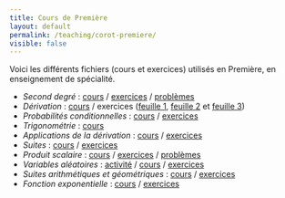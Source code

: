 ```yaml
---
title: Cours de Première
layout: default
permalink: /teaching/corot-premiere/
visible: false
---
```


Voici les différents fichiers (cours et exercices) utilisés en Première, en
enseignement de spécialité.

* *Second degré* : [cours](cours-second-degre.pdf) /
  [exercices](exercices-second-degre.pdf) / [problèmes](problemes-second-degre.pdf)
* *Dérivation* : [cours](cours-derivation.pdf) / exercices ([feuille 1](exos-derivation1.pdf), [feuille 2](exos-derivation2.pdf) et [feuille 3](exos-derivation3.pdf))
* *Probabilités conditionnelles* : [cours](cours-probas-cond.pdf) /
  [exercices](exos-probas-cond.pdf)
* *Trigonométrie* : [cours](cours-trigo.pdf)
* *Applications de la dérivation* : [cours](cours-application-derivation.pdf) /
  [exercices](exos-application-derivation.pdf)
* *Suites* : [cours](cours-suites.pdf) / [exercices](exos-suites.pdf)
* *Produit scalaire* : [cours](cours-produit-scalaire.pdf) / [exercices](exos-produit-scalaire.pdf) / [problèmes](problemes-produit-scalaire.pdf)
* *Variables aléatoires* : [activité](activite-variables-aléatoires.pdf) / [cours](cours-variables-aléatoires.pdf) / [exercices](exos-variables-aléatoires.pdf)
* *Suites arithmétiques et géométriques* : [cours](cours-suites-arith-geom.pdf) / [exercices](exos-suites-arith-geom.pdf)
* *Fonction exponentielle* : [cours](cours-expo.pdf) / [exercices](exos-expo.pdf)
